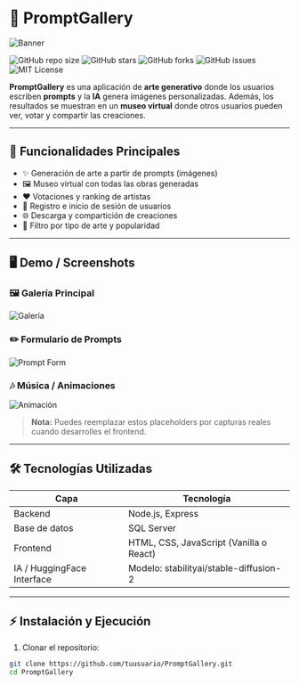 # 🎨 PromptGallery

![Banner](https://i.imgur.com/FZJsl9h.jpeg)

![GitHub repo size](https://img.shields.io/github/repo-size/tuusuario/PromptGallery?style=for-the-badge)
![GitHub stars](https://img.shields.io/github/stars/tuusuario/PromptGallery?style=for-the-badge)
![GitHub forks](https://img.shields.io/github/forks/tuusuario/PromptGallery?style=for-the-badge)
![GitHub issues](https://img.shields.io/github/issues/tuusuario/PromptGallery?style=for-the-badge)
![MIT License](https://img.shields.io/badge/License-MIT-green?style=for-the-badge)

**PromptGallery** es una aplicación de **arte generativo** donde los usuarios escriben **prompts** y la **IA** genera imágenes personalizadas. Además, los resultados se muestran en un **museo virtual** donde otros usuarios pueden ver, votar y compartir las creaciones.

---

## 🚀 Funcionalidades Principales

- ✨ Generación de arte a partir de prompts (imágenes)
- 🖼️ Museo virtual con todas las obras generadas
- ❤️ Votaciones y ranking de artistas
- 👤 Registro e inicio de sesión de usuarios
- 🌐 Descarga y compartición de creaciones
- 🎨 Filtro por tipo de arte y popularidad

---

## 🖥️ Demo / Screenshots

### 🖼️ Galería Principal
![Galería](https://via.placeholder.com/600x300.png?text=Museo+Virtual)

### ✏️ Formulario de Prompts
![Prompt Form](https://via.placeholder.com/600x300.png?text=Generar+Arte)

### 🎶 Música / Animaciones
![Animación](https://via.placeholder.com/600x300.png?text=Música+Generada)

> **Nota:** Puedes reemplazar estos placeholders por capturas reales cuando desarrolles el frontend.

---

## 🛠️ Tecnologías Utilizadas

| Capa | Tecnología |
|------|------------|
| Backend | Node.js, Express |
| Base de datos | SQL Server |
| Frontend | HTML, CSS, JavaScript (Vanilla o React) |
| IA / HuggingFace Interface | Modelo: stabilityai/stable-diffusion-2 |

---

## ⚡ Instalación y Ejecución

1. Clonar el repositorio:
```bash
git clone https://github.com/tuusuario/PromptGallery.git
cd PromptGallery
 
